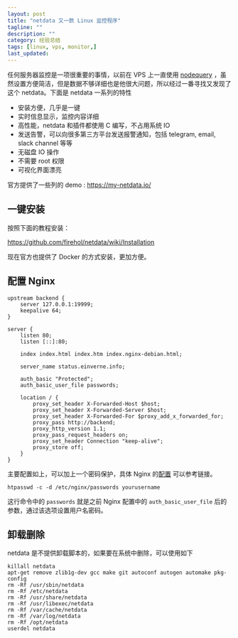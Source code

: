 ```yaml
---
layout: post
title: "netdata 又一款 Linux 监控程序"
tagline: ""
description: ""
category: 经验总结
tags: [linux, vps, monitor,]
last_updated:
---
```


任何服务器监控是一项很重要的事情，以前在 VPS 上一直使用 [nodequery](/post/2017/08/nodequery.html) ，虽然设置方便简洁，但是数据不够详细也是他很大问题，所以经过一番寻找又发现了这个 netdata。下面是 netdata 一系列的特性

- 安装方便，几乎是一键
- 实时信息显示，监控内容详细
- 高性能，netdata 和插件都使用 C 编写，不占用系统 IO
- 发送告警，可以向很多第三方平台发送报警通知，包括 telegram, email, slack channel 等等
- 无磁盘 IO 操作
- 不需要 root 权限
- 可视化界面漂亮

官方提供了一些列的 demo : <https://my-netdata.io/>

## 一键安装

按照下面的教程安装：

<https://github.com/firehol/netdata/wiki/Installation>

现在官方也提供了 Docker 的方式安装，更加方便。

## 配置 Nginx

```
upstream backend {
	server 127.0.0.1:19999;
	keepalive 64;
}

server {
	listen 80;
	listen [::]:80;

	index index.html index.htm index.nginx-debian.html;

	server_name status.einverne.info;

	auth_basic "Protected";
	auth_basic_user_file passwords;

	location / {
		proxy_set_header X-Forwarded-Host $host;
		proxy_set_header X-Forwarded-Server $host;
		proxy_set_header X-Forwarded-For $proxy_add_x_forwarded_for;
		proxy_pass http://backend;
		proxy_http_version 1.1;
		proxy_pass_request_headers on;
		proxy_set_header Connection "keep-alive";
		proxy_store off;
	}
}
```

主要配置如上，可以加上一个密码保护，具体 Nginx 的[配置](/post/2017/10/nginx-conf.html) 可以参考链接。

    htpasswd -c -d /etc/nginx/passwords yourusername

这行命令中的 `passwords` 就是之前 Nginx 配置中的 `auth_basic_user_file` 后的参数，通过该选项设置用户名密码。

## 卸载删除
netdata 是不提供卸载脚本的，如果要在系统中删除，可以使用如下

    killall netdata
    apt-get remove zlib1g-dev gcc make git autoconf autogen automake pkg-config
    rm -Rf /usr/sbin/netdata
    rm -Rf /etc/netdata
    rm -Rf /usr/share/netdata
    rm -Rf /usr/libexec/netdata
    rm -Rf /var/cache/netdata
    rm -Rf /var/log/netdata
    rm -Rf /opt/netdata
    userdel netdata


